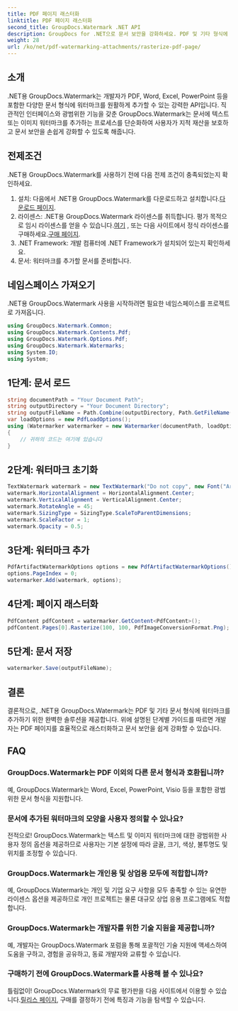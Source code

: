 ```yaml
---
title: PDF 페이지 래스터화
linktitle: PDF 페이지 래스터화
second_title: GroupDocs.Watermark .NET API
description: GroupDocs for .NET으로 문서 보안을 강화하세요. PDF 및 기타 형식에 워터마크를 원활하게 추가하세요.
weight: 28
url: /ko/net/pdf-watermarking-attachments/rasterize-pdf-page/
---
```

## 소개
.NET용 GroupDocs.Watermark는 개발자가 PDF, Word, Excel, PowerPoint 등을 포함한 다양한 문서 형식에 워터마크를 원활하게 추가할 수 있는 강력한 API입니다. 직관적인 인터페이스와 광범위한 기능을 갖춘 GroupDocs.Watermark는 문서에 텍스트 또는 이미지 워터마크를 추가하는 프로세스를 단순화하여 사용자가 지적 재산을 보호하고 문서 보안을 손쉽게 강화할 수 있도록 해줍니다.
## 전제조건
.NET용 GroupDocs.Watermark를 사용하기 전에 다음 전제 조건이 충족되었는지 확인하세요.
1. 설치: 다음에서 .NET용 GroupDocs.Watermark를 다운로드하고 설치합니다.[다운로드 페이지](https://releases.groupdocs.com/Watermark/net/).
2.  라이센스: .NET용 GroupDocs.Watermark 라이센스를 취득합니다. 평가 목적으로 임시 라이센스를 얻을 수 있습니다.[여기](https://purchase.groupdocs.com/temporary-license/) , 또는 다음 사이트에서 정식 라이센스를 구매하세요.[구매 페이지](https://purchase.groupdocs.com/buy).
3. .NET Framework: 개발 컴퓨터에 .NET Framework가 설치되어 있는지 확인하세요.
4. 문서: 워터마크를 추가할 문서를 준비합니다.

## 네임스페이스 가져오기
.NET용 GroupDocs.Watermark 사용을 시작하려면 필요한 네임스페이스를 프로젝트로 가져옵니다.
```csharp
using GroupDocs.Watermark.Common;
using GroupDocs.Watermark.Contents.Pdf;
using GroupDocs.Watermark.Options.Pdf;
using GroupDocs.Watermark.Watermarks;
using System.IO;
using System;
```
## 1단계: 문서 로드
```csharp
string documentPath = "Your Document Path";
string outputDirectory = "Your Document Directory";
string outputFileName = Path.Combine(outputDirectory, Path.GetFileName(documentPath));
var loadOptions = new PdfLoadOptions();
using (Watermarker watermarker = new Watermarker(documentPath, loadOptions))
{
    // 귀하의 코드는 여기에 있습니다
}
```
## 2단계: 워터마크 초기화
```csharp
TextWatermark watermark = new TextWatermark("Do not copy", new Font("Arial", 8));
watermark.HorizontalAlignment = HorizontalAlignment.Center;
watermark.VerticalAlignment = VerticalAlignment.Center;
watermark.RotateAngle = 45;
watermark.SizingType = SizingType.ScaleToParentDimensions;
watermark.ScaleFactor = 1;
watermark.Opacity = 0.5;
```
## 3단계: 워터마크 추가
```csharp
PdfArtifactWatermarkOptions options = new PdfArtifactWatermarkOptions();
options.PageIndex = 0;
watermarker.Add(watermark, options);
```
## 4단계: 페이지 래스터화
```csharp
PdfContent pdfContent = watermarker.GetContent<PdfContent>();
pdfContent.Pages[0].Rasterize(100, 100, PdfImageConversionFormat.Png);
```
## 5단계: 문서 저장
```csharp
watermarker.Save(outputFileName);
```

## 결론
결론적으로, .NET용 GroupDocs.Watermark는 PDF 및 기타 문서 형식에 워터마크를 추가하기 위한 완벽한 솔루션을 제공합니다. 위에 설명된 단계별 가이드를 따르면 개발자는 PDF 페이지를 효율적으로 래스터화하고 문서 보안을 쉽게 강화할 수 있습니다.
## FAQ
### GroupDocs.Watermark는 PDF 이외의 다른 문서 형식과 호환됩니까?
예, GroupDocs.Watermark는 Word, Excel, PowerPoint, Visio 등을 포함한 광범위한 문서 형식을 지원합니다.
### 문서에 추가된 워터마크의 모양을 사용자 정의할 수 있나요?
전적으로! GroupDocs.Watermark는 텍스트 및 이미지 워터마크에 대한 광범위한 사용자 정의 옵션을 제공하므로 사용자는 기본 설정에 따라 글꼴, 크기, 색상, 불투명도 및 위치를 조정할 수 있습니다.
### GroupDocs.Watermark는 개인용 및 상업용 모두에 적합합니까?
예, GroupDocs.Watermark는 개인 및 기업 요구 사항을 모두 충족할 수 있는 유연한 라이센스 옵션을 제공하므로 개인 프로젝트는 물론 대규모 상업 응용 프로그램에도 적합합니다.
### GroupDocs.Watermark는 개발자를 위한 기술 지원을 제공합니까?
예, 개발자는 GroupDocs.Watermark 포럼을 통해 포괄적인 기술 지원에 액세스하여 도움을 구하고, 경험을 공유하고, 동료 개발자와 교류할 수 있습니다.
### 구매하기 전에 GroupDocs.Watermark를 사용해 볼 수 있나요?
틀림없이! GroupDocs.Watermark의 무료 평가판을 다음 사이트에서 이용할 수 있습니다.[릴리스 페이지](https://releases.groupdocs.com/), 구매를 결정하기 전에 특징과 기능을 탐색할 수 있습니다.